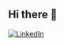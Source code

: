 ## Hi there 👋

[![LinkedIn](https://img.shields.io/badge/LinkedIn-Profile-blue)]([https://www.linkedin.com/in/your-profile/](https://www.linkedin.com/in/sina-taamoli-a49b44b6/))
<!--
**sinataamoli/SinaTaamoli** is a ✨ _special_ ✨ repository because its `README.md` (this file) appears on your GitHub profile.

Here are some ideas to get you started:

- 🔭 I’m currently working on ...
- 🌱 I’m currently learning ...
- 👯 I’m looking to collaborate on ...
- 🤔 I’m looking for help with ...
- 💬 Ask me about ...
- 📫 How to reach me: ...
- 😄 Pronouns: ...
- ⚡ Fun fact: ...
-->
